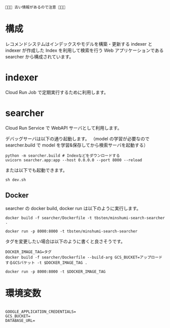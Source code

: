 ```
🚨🚨🚨 古い情報があるので注意 🚨🚨🚨
```

# 構成

レコメンドシステムはインデックスやモデルを構築・更新する indexer と indexer が作成した Index を利用して検索を行う Web アプリケーションである searcher から構成されています。

# indexer

Cloud Run Job で定期実行するために利用します。

# searcher

Cloud Run Service で WebAPI サーバとして利用します。

デバッグサーバは以下の通り起動します。
（model の学習が必要なので searcher.build で model を学習&保存してから検索サーバを起動する）

```
python -m searcher.build # Indexなどをダウンロードする
uvicorn searcher.app:app --host 0.0.0.0 --port 8000 --reload
```

または以下でも起動できます。

```
sh dev.sh
```

## Docker

searcher の docker build, docker run は以下のように実行します。

```
docker build -f searcher/Dockerfile -t tbsten/minshumi-search-searcher .

docker run -p 8000:8000 -t tbsten/minshumi-search-searcher

```

タグを変更したい場合は以下のように書くと良さそうです。

```
DOCKER_IMAGE_TAG=タグ
docker build -f searcher/Dockerfile --build-arg GCS_BUCKET=アップロードするGCSバケット -t $DOCKER_IMAGE_TAG .

docker run -p 8000:8000 -t $DOCKER_IMAGE_TAG
```

# 環境変数

```

GOOGLE_APPLICATION_CREDENTIALS=
GCS_BUCKET=
DATABASE_URL=

```
